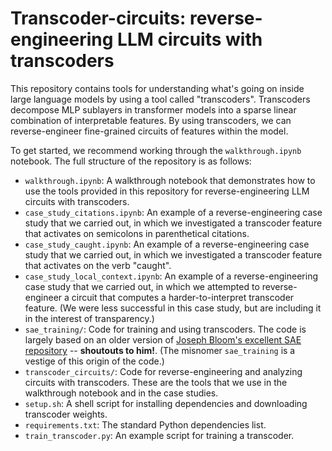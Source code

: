# Transcoder-circuits: reverse-engineering LLM circuits with transcoders

This repository contains tools for understanding what's going on inside large language models by using a tool called "transcoders". Transcoders decompose MLP sublayers in transformer models into a sparse linear combination of interpretable features. By using transcoders, we can reverse-engineer fine-grained circuits of features within the model.

To get started, we recommend working through the `walkthrough.ipynb` notebook. The full structure of the repository is as follows:

* `walkthrough.ipynb`: A walkthrough notebook that demonstrates how to use the tools provided in this repository for reverse-engineering LLM circuits with transcoders.
* `case_study_citations.ipynb`: An example of a reverse-engineering case study that we carried out, in which we investigated a transcoder feature that activates on semicolons in parenthetical citations.
* `case_study_caught.ipynb`: An example of a reverse-engineering case study that we carried out, in which we investigated a transcoder feature that activates on the verb "caught".
* `case_study_local_context.ipynb`: An example of a reverse-engineering case study that we carried out, in which we attempted to reverse-engineer a circuit that computes a harder-to-interpret transcoder feature. (We were less successful in this case study, but are including it in the interest of transparency.)
* `sae_training/`: Code for training and using transcoders. The code is largely based on an older version of [Joseph Bloom's excellent SAE repository](https://github.com/jbloomAus/SAELens) -- **shoutouts to him!**. (The misnomer `sae_training` is a vestige of this origin of the code.)
* `transcoder_circuits/`: Code for reverse-engineering and analyzing circuits with transcoders. These are the tools that we use in the walkthrough notebook and in the case studies.
* `setup.sh`: A shell script for installing dependencies and downloading transcoder weights.
* `requirements.txt`: The standard Python dependencies list.
* `train_transcoder.py`: An example script for training a transcoder. 
